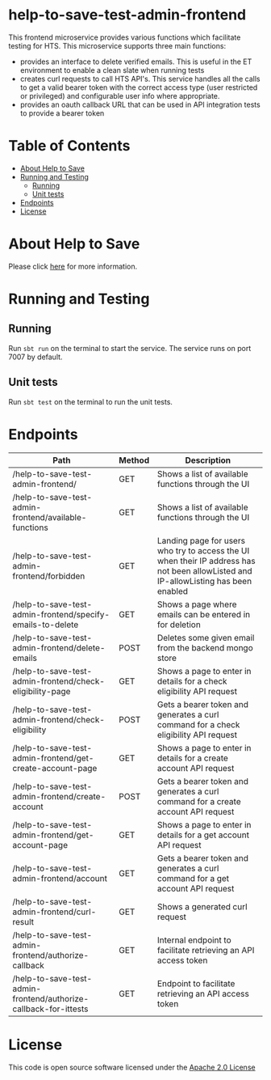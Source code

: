 help-to-save-test-admin-frontend
================================
This frontend microservice provides various functions which facilitate testing for HTS. This microservice supports
three main functions:

- provides an interface to delete verified emails. This is useful in the ET environment to enable a clean
  slate when running tests
- creates curl requests to call HTS API's. This service handles all the calls to get a valid bearer token with the
  correct access type (user restricted or privileged) and configurable user info where appropriate.
- provides an oauth callback URL that can be used in API integration tests to provide a bearer token

Table of Contents
=================

* [About Help to Save](#about-help-to-save)
* [Running and Testing](#running-and-testing)
    * [Running](#running)
    * [Unit tests](#unit-tests)
* [Endpoints](#endpoints)
* [License](#license)

About Help to Save
==================
Please click [here](https://github.com/hmrc/help-to-save#about-help-to-save) for more information.

Running and Testing
===================

Running
-------
Run `sbt run` on the terminal to start the service. The service runs on port 7007 by default.

Unit tests
----------
Run `sbt test` on the terminal to run the unit tests.

Endpoints
=========

| Path                                                             | Method | Description                                                                                                                         |
|------------------------------------------------------------------|--------|-------------------------------------------------------------------------------------------------------------------------------------|
| /help-to-save-test-admin-frontend/                               | GET    | Shows a list of available functions through the UI                                                                                  |
| /help-to-save-test-admin-frontend/available-functions            | GET    | Shows a list of available functions through the UI                                                                                  |
| /help-to-save-test-admin-frontend/forbidden                      | GET    | Landing page for users who try to access the UI when their IP address has not been allowListed and IP-allowListing has been enabled |
| /help-to-save-test-admin-frontend/specify-emails-to-delete       | GET    | Shows a page where emails can be entered in for deletion                                                                            |
| /help-to-save-test-admin-frontend/delete-emails                  | POST   | Deletes some given email from the backend mongo store                                                                               |
| /help-to-save-test-admin-frontend/check-eligibility-page         | GET    | Shows a page to enter in details for a check eligibility API request                                                                |
| /help-to-save-test-admin-frontend/check-eligibility              | POST   | Gets a bearer token and generates a curl command for a check eligibility API request                                                |
| /help-to-save-test-admin-frontend/get-create-account-page        | GET    | Shows a page to enter in details for a create account API request                                                                   |
| /help-to-save-test-admin-frontend/create-account                 | POST   | Gets a bearer token and generates a curl command for a create account API request                                                   |
| /help-to-save-test-admin-frontend/get-account-page               | GET    | Shows a page to enter in details for a get account API request                                                                      |
| /help-to-save-test-admin-frontend/account                        | GET    | Gets a bearer token and generates a curl command for a get account API request                                                      |
| /help-to-save-test-admin-frontend/curl-result                    | GET    | Shows a generated curl request                                                                                                      |
| /help-to-save-test-admin-frontend/authorize-callback             | GET    | Internal endpoint to facilitate retrieving an API access token                                                                      |
| /help-to-save-test-admin-frontend/authorize-callback-for-ittests | GET    | Endpoint to facilitate retrieving an API access token                                                                               |

License
=======
This code is open source software licensed under
the [Apache 2.0 License]("http://www.apache.org/licenses/LICENSE-2.0.html")
